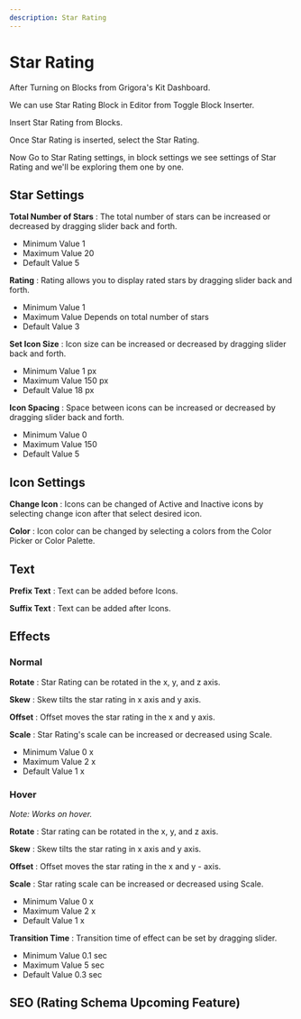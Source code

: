 ```yaml
---
description: Star Rating
---
```


# Star Rating

After Turning on Blocks from Grigora's Kit Dashboard.

We can use Star Rating Block in Editor from Toggle Block Inserter.

Insert Star Rating from Blocks.

Once Star Rating is inserted, select the Star Rating.

Now Go to Star Rating settings, in block settings we see settings of Star Rating and we'll be exploring them one by one.

## Star Settings

**Total Number of Stars** : The total number of stars can be increased or decreased by dragging slider back and forth.
- Minimum Value  1
- Maximum Value  20 
- Default Value  5 

**Rating** : Rating allows you to display rated stars by dragging slider back and forth.
- Minimum Value  1
- Maximum Value  Depends on total number of stars 
- Default Value  3

**Set Icon Size** : Icon size can be increased or decreased by dragging slider back and forth.
- Minimum Value  1 px
- Maximum Value  150 px 
- Default Value  18 px

**Icon Spacing** : Space between icons can be increased or decreased by dragging slider back and forth.
- Minimum Value  0
- Maximum Value  150 
- Default Value  5

## Icon Settings

**Change Icon** : Icons can be changed of Active and Inactive icons by selecting change icon after that select desired icon.

**Color** : Icon color can be changed by selecting a colors from the Color Picker or Color Palette.

## Text

**Prefix Text** : Text can be added before Icons.

**Suffix Text** : Text can be added after Icons.

## Effects 

### Normal

**Rotate** : Star Rating can be rotated in the x, y, and z axis. 

**Skew** : Skew tilts the star rating in x axis and y axis.

**Offset** : Offset moves the star rating in the x and y axis.

**Scale** : Star Rating's scale can be increased or decreased using Scale.
- Minimum Value  0 x
- Maximum Value  2 x
- Default Value  1 x

### Hover
*Note: Works on hover.*

**Rotate** : Star rating can be rotated in the x, y, and z axis.

**Skew** : Skew tilts the star rating in x axis and y axis.

**Offset** : Offset moves the star rating in the x and y - axis.

**Scale** : Star rating scale can be increased or decreased using Scale.
- Minimum Value  0 x
- Maximum Value  2 x
- Default Value  1 x

**Transition Time** : Transition time of effect can be set by dragging slider.
- Minimum Value  0.1 sec
- Maximum Value  5 sec
- Default Value  0.3 sec

## SEO (Rating Schema Upcoming Feature)

